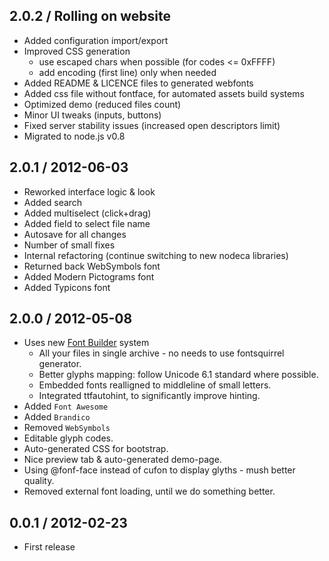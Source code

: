 2.0.2 / Rolling on website
--------------------------

* Added configuration import/export
* Improved CSS generation
  - use escaped chars when possible (for codes <= 0xFFFF)
  - add encoding (first line) only when needed
* Added README & LICENCE files to generated webfonts
* Added css file without fontface, for automated assets build systems
* Optimized demo (reduced files count)
* Minor UI tweaks (inputs, buttons)
* Fixed server stability issues (increased open descriptors limit)
* Migrated to node.js v0.8

2.0.1 / 2012-06-03
--------------------------

* Reworked interface logic & look
* Added search
* Added multiselect (click+drag)
* Added field to select file name
* Autosave for all changes
* Number of small fixes
* Internal refactoring (continue switching to new nodeca libraries)
* Returned back WebSymbols font
* Added Modern Pictograms font
* Added Typicons font


2.0.0 / 2012-05-08
------------------

* Uses new [Font Builder](https://github.com/fontello/font-builder) system
  - All your files in single archive - no needs to use fontsquirrel generator.
  - Better glyphs mapping: follow Unicode 6.1 standard where possible.
  - Embedded fonts realligned to middleline of small letters.
  - Integrated ttfautohint, to significantly improve hinting.
* Added `Font Awesome`
* Added `Brandico`
* Removed `WebSymbols`
* Editable glyph codes.
* Auto-generated CSS for bootstrap.
* Nice preview tab & auto-generated demo-page.
* Using @fonf-face instead of cufon to display glyths - mush better quality.
* Removed external font loading, until we do something better.


0.0.1 / 2012-02-23
------------------

* First release
